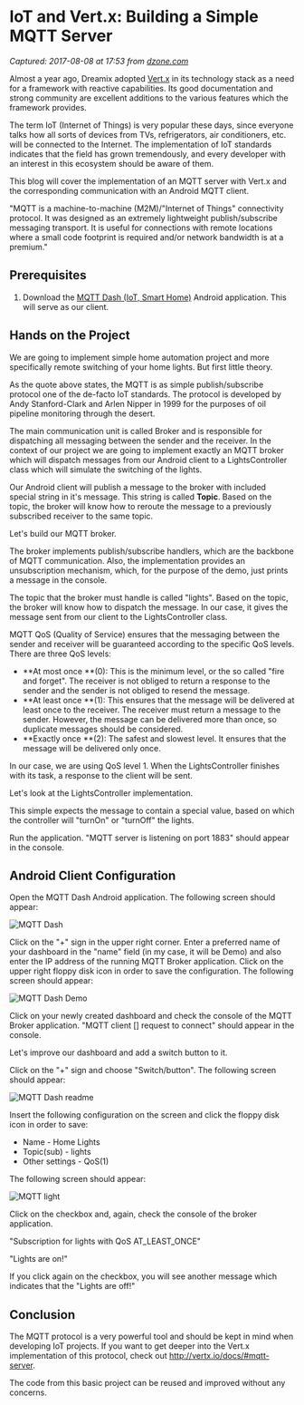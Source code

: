 # IoT and Vert.x: Building a Simple MQTT Server

_Captured: 2017-08-08 at 17:53 from [dzone.com](https://dzone.com/articles/iot-and-vertx-building-a-simple-mqtt-server?edition=313400&utm_source=Daily%20Digest&utm_medium=email&utm_campaign=Daily%20Digest%202017-08-07)_

Almost a year ago, Dreamix adopted [Vert.x](http://vertx.io/) in its technology stack as a need for a framework with reactive capabilities. Its good documentation and strong community are excellent additions to the various features which the framework provides.

The term IoT (Internet of Things) is very popular these days, since everyone talks how all sorts of devices from TVs, refrigerators, air conditioners, etc. will be connected to the Internet. The implementation of IoT standards indicates that the field has grown tremendously, and every developer with an interest in this ecosystem should be aware of them.

This blog will cover the implementation of an MQTT server with Vert.x and the corresponding communication with an Android MQTT client.

"MQTT is a machine-to-machine (M2M)/"Internet of Things" connectivity protocol. It was designed as an extremely lightweight publish/subscribe messaging transport. It is useful for connections with remote locations where a small code footprint is required and/or network bandwidth is at a premium."

## **Prerequisites**

  1. Download the [MQTT Dash (IoT, Smart Home)](https://play.google.com/store/apps/details?id=net.routix.mqttdash) Android application. This will serve as our client.

## **Hands on the Project**

We are going to implement simple home automation project and more specifically remote switching of your home lights. But first little theory.

As the quote above states, the MQTT is as simple publish/subscribe protocol one of the de-facto IoT standards. The protocol is developed by Andy Stanford-Clark and Arlen Nipper in 1999 for the purposes of oil pipeline monitoring through the desert.

The main communication unit is called Broker and is responsible for dispatching all messaging between the sender and the receiver. In the context of our project we are going to implement exactly an MQTT broker which will dispatch messages from our Android client to a LightsController class which will simulate the switching of the lights.

Our Android client will publish a message to the broker with included special string in it's message. This string is called **Topic**. Based on the topic, the broker will know how to reroute the message to a previously subscribed receiver to the same topic.

Let's build our MQTT broker.

The broker implements publish/subscribe handlers, which are the backbone of MQTT communication. Also, the implementation provides an unsubscription mechanism, which, for the purpose of the demo, just prints a message in the console.

The topic that the broker must handle is called "lights". Based on the topic, the broker will know how to dispatch the message. In our case, it gives the message sent from our client to the LightsController class.

MQTT QoS (Quality of Service) ensures that the messaging between the sender and receiver will be guaranteed according to the specific QoS levels. There are three QoS levels:

  * **At most once **(0): This is the minimum level, or the so called "fire and forget". The receiver is not obliged to return a response to the sender and the sender is not obliged to resend the message.
  * **At least once **(1): This ensures that the message will be delivered at least once to the receiver. The receiver must return a message to the sender. However, the message can be delivered more than once, so duplicate messages should be considered.
  * **Exactly once **(2): The safest and slowest level. It ensures that the message will be delivered only once.

In our case, we are using QoS level 1. When the LightsController finishes with its task, a response to the client will be sent.

Let's look at the LightsController implementation.

This simple expects the message to contain a special value, based on which the controller will "turnOn" or "turnOff" the lights.

Run the application. "MQTT server is listening on port 1883" should appear in the console.

## **Android Client Configuration**

Open the MQTT Dash Android application. The following screen should appear:

![MQTT Dash ](https://dreamix.eu/blog/wp-content/uploads/2017/08/MQTT-Dash-170x300.png)

Click on the "+" sign in the upper right corner. Enter a preferred name of your dashboard in the "name" field (in my case, it will be Demo) and also enter the IP address of the running MQTT Broker application. Click on the upper right floppy disk icon in order to save the configuration. The following screen should appear:

![MQTT Dash Demo ](https://dreamix.eu/blog/wp-content/uploads/2017/08/MQTT-Dash-Demo-170x300.png)

Click on your newly created dashboard and check the console of the MQTT Broker application. "MQTT client [<client-id>] request to connect" should appear in the console.

Let's improve our dashboard and add a switch button to it.

Click on the "+" sign and choose "Switch/button". The following screen should appear:

![MQTT Dash readme ](https://dreamix.eu/blog/wp-content/uploads/2017/08/MQTT-Dash-readme-170x300.png)

Insert the following configuration on the screen and click the floppy disk icon in order to save:

  * Name - Home Lights
  * Topic(sub) - lights
  * Other settings - QoS(1)

The following screen should appear:

![MQTT light ](https://dreamix.eu/blog/wp-content/uploads/2017/08/MQTT-Light-171x300.png)

Click on the checkbox and, again, check the console of the broker application.

"Subscription for lights with QoS AT_LEAST_ONCE"

"Lights are on!"

If you click again on the checkbox, you will see another message which indicates that the "Lights are off!"

## **Conclusion**

The MQTT protocol is a very powerful tool and should be kept in mind when developing IoT projects. If you want to get deeper into the Vert.x implementation of this protocol, check out <http://vertx.io/docs/#mqtt-server>.

The code from this basic project can be reused and improved without any concerns.
